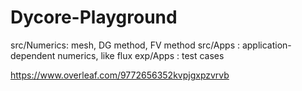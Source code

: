 # Dycore-Playground

src/Numerics: mesh, DG method, FV method
src/Apps    : application-dependent numerics, like flux
exp/Apps    : test cases


https://www.overleaf.com/9772656352kvpjgxpzvrvb